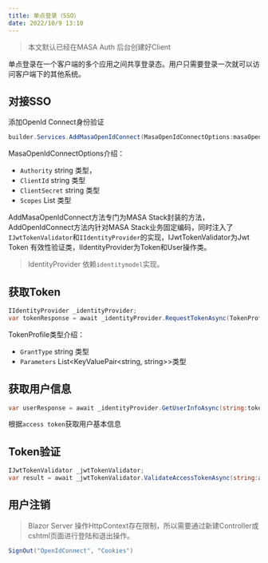 ```yaml
---
title: 单点登录（SSO）
date: 2022/10/9 13:10
---
```


> 本文默认已经在MASA Auth 后台创建好Client

单点登录在一个客户端的多个应用之间共享登录态。用户只需要登录一次就可以访问客户端下的其他系统。

## 对接SSO

添加OpenId Connect身份验证

```csharp
builder.Services.AddMasaOpenIdConnect(MasaOpenIdConnectOptions:masaOpenIdConnectOptions);
```

MasaOpenIdConnectOptions介绍：

* `Authority` string 类型，
* `ClientId` string 类型
* `ClientSecret` string 类型
* `Scopes` List<string> 类型

AddMasaOpenIdConnect方法专门为MASA Stack封装的方法，AddOpenIdConnect方法内针对MASA Stack业务固定编码，同时注入了`IJwtTokenValidator`和`IIdentityProvider`的实现，IJwtTokenValidator为Jwt Token 有效性验证类，IIdentityProvider为Token和User操作类。

> IdentityProvider 依赖`identitymodel`实现。

## 获取Token

```csharp
IIdentityProvider _identityProvider;
var tokenResponse = await _identityProvider.RequestTokenAsync(TokenProfile:tokenProfile);
```

TokenProfile类型介绍：

* `GrantType` string 类型
* `Parameters` List<KeyValuePair<string, string>>类型

## 获取用户信息

```csharp
var userResponse = await _identityProvider.GetUserInfoAsync(string:token);
```

根据`access token`获取用户基本信息

## Token验证

```csharp
IJwtTokenValidator _jwtTokenValidator;
var result = await _jwtTokenValidator.ValidateAccessTokenAsync(string:assessToken,string?:refreshToken);
```

## 用户注销

> Blazor Server 操作HttpContext存在限制，所以需要通过新建Controller或cshtml页面进行登陆和退出操作。

```csharp
SignOut("OpenIdConnect", "Cookies")
```
